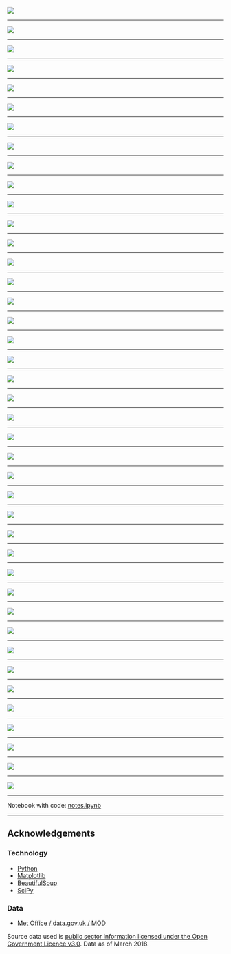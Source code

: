 ![](src/notes_export/01.png)

---

![](src/notes_export/02.png)

---

![](src/notes_export/03.png)

---

![](src/notes_export/04.png)

---

![](src/notes_export/05.png)

---

![](src/notes_export/06.png)

---

![](src/notes_export/07.png)

---

![](src/notes_export/08.png)

---

![](src/notes_export/output_20_0.png)

---

![](src/notes_export/output_21_0.png)

---

![](src/notes_export/output_22_0.png)

---

![](src/notes_export/output_23_0.png)

---

![](src/notes_export/output_24_0.png)

---

![](src/notes_export/output_24_2.png)

---

![](src/notes_export/output_25_0.png)

---

![](src/notes_export/output_25_2.png)

---

![](src/notes_export/output_26_0.png)

---

![](src/notes_export/output_26_2.png)

---

![](src/notes_export/output_29_0.png)

---

![](src/notes_export/output_29_2.png)

---

![](src/notes_export/output_30_0.png)

---

![](src/notes_export/output_31_0.png)

---

![](src/notes_export/output_32_0.png)

---

![](src/notes_export/output_35_0.png)

---

![](src/notes_export/output_35_2.png)

---

![](src/notes_export/output_35_4.png)

---

![](src/notes_export/output_35_6.png)

---

![](src/notes_export/output_36_0.png)

---

![](src/notes_export/output_36_2.png)

---

![](src/notes_export/output_37_0.png)

---

![](src/notes_export/output_37_2.png)

---

![](src/notes_export/output_38_0.png)

---

![](src/notes_export/output_39_0.png)

---

![](src/notes_export/output_39_2.png)

---

![](src/notes_export/output_39_4.png)

---

![](src/notes_export/output_40_0.png)

---

![](src/notes_export/output_40_2.png)

---

![](src/notes_export/output_40_4.png)

---

![](src/notes_export/output_41_0.png)

---

![](src/notes_export/output_41_2.png)

---

![](src/notes_export/output_41_4.png)

---

Notebook with code: [notes.ipynb](https://github.com/DanielJohnBenton/historic-monthly-meteorological-station-data/blob/master/src/notes.ipynb)

---

## Acknowledgements

### Technology
- [Python](https://www.python.org/)
- [Matplotlib](https://matplotlib.org/)
- [BeautifulSoup](https://www.crummy.com/software/BeautifulSoup/)
- [SciPy](https://www.scipy.org/)

### Data

- [Met Office / data.gov.uk / MOD](https://data.gov.uk/dataset/historic-monthly-meteorological-station-data)

Source data used is [public sector information licensed under the Open Government Licence v3.0](https://data.gov.uk/dataset/historic-monthly-meteorological-station-data).
Data as of March 2018.